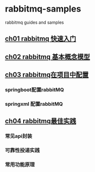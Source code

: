 # rabbitmq-samples
rabbitmq guides and samples

## [ch01 rabbitmq 快速入门](./chapter-01/README.md)





## [ch02 rabbitmq 基本概念模型](./chapter-02/README.md)





## [ch03 rabbitmq在项目中配置](./chapter-03/README.md)
### springboot配置rabbitMQ
### springxml 配置rabbitMQ



## [ch04 rabbitmq最佳实践](./chapter-05/README.md)
### 常见api封装
### 可靠性投递实践
### 常用功能原理
